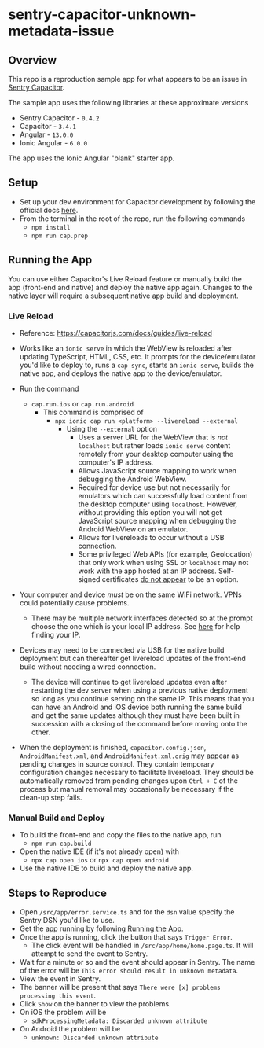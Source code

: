 # sentry-capacitor-unknown-metadata-issue

## Overview

This repo is a reproduction sample app for what appears to be an issue in [Sentry Capacitor](https://github.com/getsentry/sentry-capacitor).

The sample app uses the following libraries at these approximate versions
- Sentry Capacitor - `0.4.2`
- Capacitor - `3.4.1`
- Angular - `13.0.0`
- Ionic Angular - `6.0.0`

The app uses the Ionic Angular "blank" starter app.

## Setup
- Set up your dev environment for Capacitor development by following the official docs [here](https://capacitorjs.com/docs/getting-started/environment-setup).
- From the terminal in the root of the repo, run the following commands
  - `npm install`
  - `npm run cap.prep`

## Running the App

You can use either Capacitor's Live Reload feature or manually build the app (front-end and native) and deploy the native app again. Changes to the native layer will require a subsequent native app build and deployment.

### Live Reload
- Reference: https://capacitorjs.com/docs/guides/live-reload
- Works like an `ionic serve` in which the WebView is reloaded after updating TypeScript, HTML, CSS, etc. It prompts for the device/emulator you'd like to deploy to, runs a `cap sync`, starts an `ionic serve`, builds the native app, and deploys the native app to the device/emulator.

- Run the command
  - `cap.run.ios` or `cap.run.android`
    - This command is comprised of
      - `npx ionic cap run <platform> --livereload --external`
        - Using the `--external` option
          - Uses a server URL for the WebView that is _not_ `localhost` but rather loads `ionic serve` content remotely from your desktop computer using the computer's IP address.
          - Allows JavaScript source mapping to work when debugging the Android WebView.
          - Required for device use but not necessarily for emulators which can successfully load content from the desktop computer using `localhost`. However, without providing this option you will not get JavaScript source mapping when debugging the Android WebView on an emulator.
          - Allows for livereloads to occur without a USB connection.
          - Some privileged Web APIs (for example, Geolocation) that only work when using SSL or `localhost` may not work with the app hosted at an IP address. Self-signed certificates [do not appear](https://github.com/ionic-team/capacitor/issues/3707#issuecomment-712997461) to be an option.
- Your computer and device _must_ be on the same WiFi network. VPNs could potentially cause problems.
  - There may be multiple network interfaces detected so at the prompt choose the one which is your local IP address. See [here](https://capacitorjs.com/docs/guides/live-reload#using-with-framework-clis) for help finding your IP.
- Devices may need to be connected via USB for the native build deployment but can thereafter get livereload updates of the front-end build without needing a wired connection.
  - The device will continue to get livereload updates even after restarting the dev server when using a previous native deployment so long as you continue serving on the same IP. This means that you can have an Android and iOS device both running the same build and get the same updates although they must have been built in succession with a closing of the command before moving onto the other.
- When the deployment is finished, `capacitor.config.json`, `AndroidManifest.xml`, and `AndroidManifest.xml.orig` may appear as pending changes in source control. They contain temporary configuration changes necessary to facilitate livereload. They should be automatically removed from pending changes upon `Ctrl + C` of the process but manual removal may occasionally be necessary if the clean-up step fails.

### Manual Build and Deploy
- To build the front-end and copy the files to the native app, run
  - `npm run cap.build`
- Open the native IDE (if it's not already open) with
  - `npx cap open ios` or `npx cap open android`
- Use the native IDE to build and deploy the native app.


## Steps to Reproduce

- Open `/src/app/error.service.ts` and for the `dsn` value specify the Sentry DSN you'd like to use.
- Get the app running by following [Running the App](#running-the-app).
- Once the app is running, click the button that says `Trigger Error`.
  - The click event will be handled in `/src/app/home/home.page.ts`. It will attempt to send the event to Sentry.
- Wait for a minute or so and the event should appear in Sentry. The name of the error will be `This error should result in unknown metadata`.
- View the event in Sentry.
- The banner will be present that says `There were [x] problems processing this event`.
- Click `Show` on the banner to view the problems.
- On iOS the problem will be
  - `sdkProcessingMetadata: Discarded unknown attribute`
- On Android the problem will be
  - `unknown: Discarded unknown attribute`
